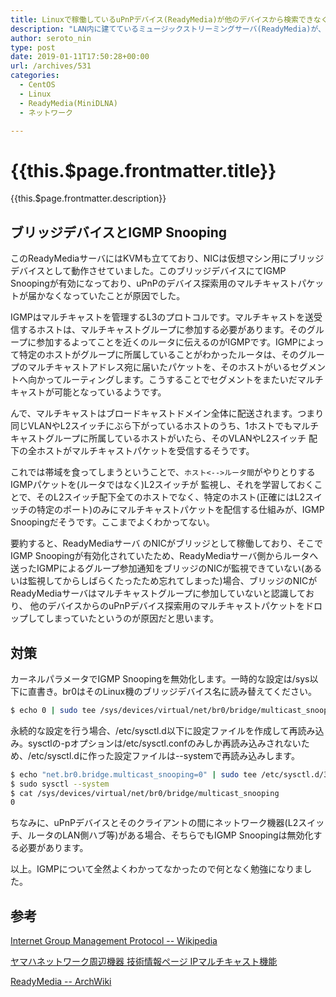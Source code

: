 ```yaml
---
title: Linuxで稼働しているuPnPデバイス(ReadyMedia)が他のデバイスから検索できなくなった件とその対処法
description: "LAN内に建てているミュージックストリーミングサーバ(ReadyMedia)が、なんかいつの間にかデバイスとして探索できなくなっていて困っていました。IPアドレス/ポート番号を直打ちすればReadyMediaのコンテンツへアクセスはできるのですが、どうもuPnPによるデバイスの探索のみがうまくいっていないようでした。やっと原因がわかったのでメモしておきます。"
author: seroto_nin
type: post
date: 2019-01-11T17:50:28+00:00
url: /archives/531
categories:
  - CentOS
  - Linux
  - ReadyMedia(MiniDLNA)
  - ネットワーク

---
```

# {{this.$page.frontmatter.title}}

{{this.$page.frontmatter.description}}

<!--more-->

## ブリッジデバイスとIGMP Snooping

このReadyMediaサーバにはKVMも立てており、NICは仮想マシン用にブリッジデバイスとして動作させていました。このブリッジデバイスにてIGMP Snoopingが有効になっており、uPnPのデバイス探索用のマルチキャストパケットが届かなくなっていたことが原因でした。

IGMPはマルチキャストを管理するL3のプロトコルです。マルチキャストを送受信するホストは、マルチキャストグループに参加する必要があります。そのグループに参加するよってことを近くのルータに伝えるのがIGMPです。IGMPによって特定のホストがグループに所属していることがわかったルータは、そのグループのマルチキャストアドレス宛に届いたパケットを、そのホストがいるセグメントへ向かってルーティングします。こうすることでセグメントをまたいだマルチキャストが可能となっているようです。

んで、マルチキャストはブロードキャストドメイン全体に配送されます。つまり同じVLANやL2スイッチにぶら下がっているホストのうち、1ホストでもマルチキャストグループに所属しているホストがいたら、そのVLANやL2スイッチ 配下の全ホストがマルチキャストパケットを受信するそうです。

これでは帯域を食ってしまうということで、`ホスト<-->ルータ間`がやりとりするIGMPパケットを(ルータではなく)L2スイッチが 監視し、それを学習しておくことで、そのL2スイッチ配下全てのホストでなく、特定のホスト(正確にはL2スイッチの特定のポート)のみにマルチキャストパケットを配信する仕組みが、IGMP Snoopingだそうです。ここまでよくわかってない。

要約すると、ReadyMediaサーバ のNICがブリッジとして稼働しており、そこでIGMP Snoopingが有効化されていたため、ReadyMediaサーバ側からルータへ送ったIGMPによるグループ参加通知をブリッジのNICが監視できていない(あるいは監視してからしばらくたったため忘れてしまった)場合、ブリッジのNICがReadyMediaサーバはマルチキャストグループに参加していないと認識しており、 他のデバイスからのuPnPデバイス探索用のマルチキャストパケットをドロップしてしまっていたというのが原因だと思います。

## 対策

カーネルパラメータでIGMP Snoopingを無効化します。一時的な設定は/sys以下に直書き。br0はそのLinux機のブリッジデバイス名に読み替えてください。

```bash
$ echo 0 | sudo tee /sys/devices/virtual/net/br0/bridge/multicast_snooping
```

永続的な設定を行う場合、/etc/sysctl.d以下に設定ファイルを作成して再読み込み。sysctlの-pオプションは/etc/sysctl.confのみしか再読み込みされないため、/etc/sysctl.dに作った設定ファイルは--systemで再読み込みします。

```bash
$ echo "net.br0.bridge.multicast_snooping=0" | sudo tee /etc/sysctl.d/35-minidlna_no_snoop.conf
$ sudo sysctl --system
$ cat /sys/devices/virtual/net/br0/bridge/multicast_snooping
0
```

ちなみに、uPnPデバイスとそのクライアントの間にネットワーク機器(L2スイッチ、ルータのLAN側ハブ等)がある場合、そちらでもIGMP Snoopingは無効化する必要があります。

以上。IGMPについて全然よくわかってなかったので何となく勉強になりました。

## 参考

[Internet Group Management Protocol -- Wikipedia][1]

[ヤマハネットワーク周辺機器 技術情報ページ IPマルチキャスト機能][2]

[ReadyMedia -- ArchWiki][3]

 [1]: https://ja.m.wikipedia.org/wiki/Internet_Group_Management_Protocol
 [2]: http://www.rtpro.yamaha.co.jp/SW/docs/swx2300/Rev_2_00_10/IP_mcast/IGMP.html?rev=2.00.10&category=ipmcast
 [3]: https://wiki.archlinux.jp/index.php/ReadyMedia
